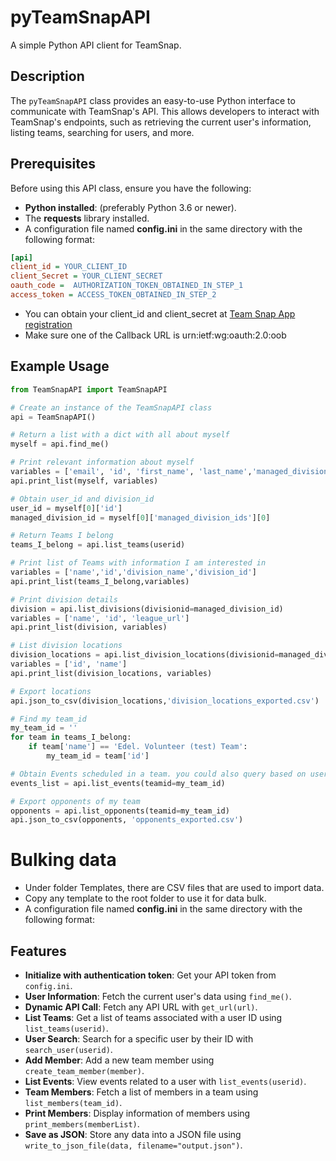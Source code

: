 # pyTeamSnapAPI

A simple Python API client for TeamSnap.

## Description

The `pyTeamSnapAPI` class provides an easy-to-use Python interface to communicate with TeamSnap's API. This allows developers to interact with TeamSnap's endpoints, such as retrieving the current user's information, listing teams, searching for users, and more.

## Prerequisites

Before using this API class, ensure you have the following:

- **Python installed**: (preferably Python 3.6 or newer).
- The **requests** library installed.
- A configuration file named **config.ini** in the same directory with the following format:

``` ini
[api]
client_id = YOUR_CLIENT_ID
client_Secret = YOUR_CLIENT_SECRET
oauth_code =  AUTHORIZATION_TOKEN_OBTAINED_IN_STEP_1
access_token = ACCESS_TOKEN_OBTAINED_IN_STEP_2
```
- You can obtain your client_id and client_secret at [Team Snap App registration](https://auth.teamsnap.com)
- Make sure one of the Callback URL is urn:ietf:wg:oauth:2.0:oob

## Example Usage

``` python 
from TeamSnapAPI import TeamSnapAPI

# Create an instance of the TeamSnapAPI class
api = TeamSnapAPI()

# Return a list with a dict with all about myself
myself = api.find_me()

# Print relevant information about myself
variables = ['email', 'id', 'first_name', 'last_name','managed_division_ids']
api.print_list(myself, variables)

# Obtain user_id and division_id
user_id = myself[0]['id']
managed_division_id = myself[0]['managed_division_ids'][0]

# Return Teams I belong
teams_I_belong = api.list_teams(userid)

# Print list of Teams with information I am interested in
variables = ['name','id','division_name','division_id']
api.print_list(teams_I_belong,variables)

# Print division details
division = api.list_divisions(divisionid=managed_division_id)
variables = ['name', 'id', 'league_url']
api.print_list(division, variables)

# List division locations
division_locations = api.list_division_locations(divisionid=managed_division_id)
variables = ['id', 'name']
api.print_list(division_locations, variables)

# Export locations
api.json_to_csv(division_locations,'division_locations_exported.csv')

# Find my team_id
my_team_id = ''
for team in teams_I_belong:
    if team['name'] == 'Edel. Volunteer (test) Team':
        my_team_id = team['id']

# Obtain Events scheduled in a team. you could also query based on userid
events_list = api.list_events(teamid=my_team_id)

# Export opponents of my team
opponents = api.list_opponents(teamid=my_team_id)
api.json_to_csv(opponents, 'opponents_exported.csv')

```
# Bulking data

- Under folder Templates, there are CSV files that are used to import data.
- Copy any template to the root folder to use it for data bulk.
- A configuration file named **config.ini** in the same directory with the following format:


## Features

- **Initialize with authentication token**: Get your API token from `config.ini`.
- **User Information**: Fetch the current user's data using `find_me()`.
- **Dynamic API Call**: Fetch any API URL with `get_url(url)`.
- **List Teams**: Get a list of teams associated with a user ID using `list_teams(userid)`.
- **User Search**: Search for a specific user by their ID with `search_user(userid)`.
- **Add Member**: Add a new team member using `create_team_member(member)`.
- **List Events**: View events related to a user with `list_events(userid)`.
- **Team Members**: Fetch a list of members in a team using `list_members(team_id)`.
- **Print Members**: Display information of members using `print_members(memberList)`.
- **Save as JSON**: Store any data into a JSON file using `write_to_json_file(data, filename="output.json")`.

